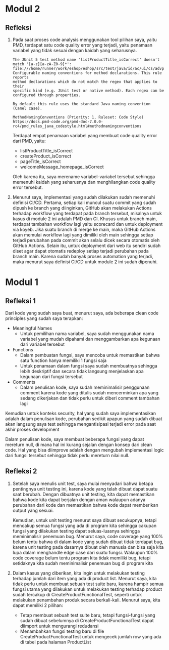 # Modul 2
## Refleksi
1. Pada saat proses code analysis menggunakan tool pilihan saya, yaitu PMD, terdapat satu code quality error yang terjadi, yaitu penamaan variabel yang tidak sesuai dengan kaidah yang seharusnya.
    ```
    The JUnit 5 test method name 'listProductTitle_isCorrect' doesn't match '[a-z][a-zA-Z0-9]*': 
   file:///home/runner/work/eshop/eshop/src/test/java/id/ac/ui/cs/advprog/eshop/functional/CreatePageFunctionalTest.java#L41
   Configurable naming conventions for method declarations. This rule reports
   method declarations which do not match the regex that applies to their
   specific kind (e.g. JUnit test or native method). Each regex can be
   configured through properties.
   
   By default this rule uses the standard Java naming convention (Camel case).
   
   MethodNamingConventions (Priority: 1, Ruleset: Code Style)
   https://docs.pmd-code.org/pmd-doc-7.0.0-rc4/pmd_rules_java_codestyle.html#methodnamingconventions
    ```
   Terdapat empat penamaan variabel yang membuat code quality error dari PMD, yaitu:
    - listProductTitle_isCorrect
    - createProduct_isCorrect
    - pageTitle_isCorrect
    - welcomeMessage_homepage_isCorrect
   
    Oleh karena itu, saya merename variabel-variabel tersebut sehingga memenuhi kaidah yang seharusnya dan menghilangkan code quality error tersebut.

2. Menurut saya, implementasi yang sudah dilakukan sudah memenuhi definisi CI/CD. Pertama, setiap kali muncul suatu commit yang sudah dipush ke branch yang diinginkan, GitHub akan melakukan Actions terhadap workflow yang terdapat pada branch tersebut, misalnya untuk kasus di module 2 ini adalah PMD dan CI. Khusus untuk branch main, terdapat tambahan workflow lagi yaitu scorecard dan untuk deployment via koyeb. Jika suatu branch di merge ke main, maka GitHub Actions akan memulai workflow lagi yang dimiliki oleh main sehingga setiap terjadi perubahan pada commit akan selalu dicek secara otomatis oleh GitHub Actions. Selain itu, untuk deployment dari web itu sendiri sudah diset agar dapat otomatis redeploy setiap terjadi perubahan pada branch main. Karena sudah banyak proses automation yang terjadi, maka menurut saya definisi CI/CD untuk module 2 ini sudah dipenuhi. 



# Modul 1
## Refleksi 1
Dari kode yang sudah saya buat, menurut saya, ada beberapa clean code principles yang sudah saya terapkan:
- Meaningful Names
    - Untuk pemilihan nama variabel, saya sudah menggunakan nama variabel yang mudah dipahami dan menggambarkan apa kegunaan dari variabel tersebut
- Functions
    - Dalam pembuatan fungsi, saya mencoba untuk memastikan bahwa satu function hanya memiliki 1 fungsi saja
    - Untuk penamaan dalam fungsi saya sudah membuatnya sehingga lebih deskriptif dan secara tidak langsung menjelaskan apa kegunaan dari fungsi tersebut
- Comments
    - Dalam penulisan kode, saya sudah meminimalisir penggunaan comment karena kode yang ditulis sudah mencerminkan apa yang sedang dikerjakan dan tidak perlu untuk diberi comment tambahan lagi

Kemudian untuk konteks security, hal yang sudah saya implementasikan adalah dalam penulisan kode, perubahan sedikit apapun yang sudah dibuat akan langsung saya test sehingga mengantisipasi terjadi error pada saat akhir proses development

Dalam penulisan kode, saya membuat beberapa fungsi yang dapat mereturn null, di mana hal ini kurang sejalan dengan konsep dari clean code. Hal yang bisa diimprove adalah dengan mengubah implementasi logic dari fungsi tersebut sehingga tidak perlu mereturn nilai null.

## Refleksi 2
1. Setelah saya menulis unit test, saya mulai menyadari bahwa betapa pentingnya unit testing ini, karena kode yang telah dibuat dapat suatu saat berubah. Dengan dibuatnya unit testing, kita dapat memastikan bahwa kode kita dapat berjalan dengan aman walaupun adanya perubahan dari kode dan memastikan bahwa kode dapat memberikan output yang sesuai.

    Kemudian, untuk unit testing menurut saya dibuat secukupnya, tetapi mencakup semua fungsi yang ada di program kita sehingga cakupan fungsi yang dilakukan testing dapat seluas-luasnya sehingga meminimalisir penemuan bug. Menurut saya, code coverage yang 100% belum tentu bahwa di dalam kode yang sudah dibuat tidak terdapat bug, karena unit testing pada dasarnya dibuat oleh manusia dan bisa saja kita lupa dalam menghandle edge case dari suatu fungsi. Walaupun 100% code coverage belum tentu program kita tidak memiliki bug, tetapi setidaknya kita sudah meminimalisir penemuan bug di program kita 


2. Dalam kasus yang diberikan, kita ingin untuk melakukan testing terhadap jumlah dari item yang ada di product list. Menurut saya, kita tidak perlu untuk membuat sebuah test suite baru, karena hampir semua fungsi utama yang dilakukan untuk melakukan testing terhadap product sudah tercakup di CreateProductFunctionalTest, seperti untuk melakukan penambahan produk secara berkali-kali. Menurut saya, kita dapat memiliki 2 pilihan:
    - Tetap membuat sebuah test suite baru, tetapi fungsi-fungsi yang sudah dibuat sebelumnya di CreateProductFunctionalTest dapat diimport untuk mengurangi redudansi
    - Menambahkan fungsi testing baru di file CreateProductFunctionalTest untuk mengecek jumlah row yang ada di tabel pada halaman ProductList
